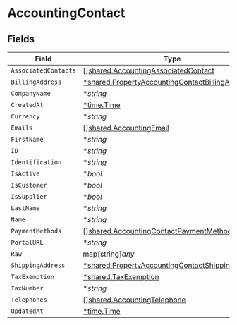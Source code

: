 # AccountingContact


## Fields

| Field                                                                                                                      | Type                                                                                                                       | Required                                                                                                                   | Description                                                                                                                |
| -------------------------------------------------------------------------------------------------------------------------- | -------------------------------------------------------------------------------------------------------------------------- | -------------------------------------------------------------------------------------------------------------------------- | -------------------------------------------------------------------------------------------------------------------------- |
| `AssociatedContacts`                                                                                                       | [][shared.AccountingAssociatedContact](../../../pkg/models/shared/accountingassociatedcontact.md)                          | :heavy_minus_sign:                                                                                                         | N/A                                                                                                                        |
| `BillingAddress`                                                                                                           | [*shared.PropertyAccountingContactBillingAddress](../../../pkg/models/shared/propertyaccountingcontactbillingaddress.md)   | :heavy_minus_sign:                                                                                                         | N/A                                                                                                                        |
| `CompanyName`                                                                                                              | **string*                                                                                                                  | :heavy_minus_sign:                                                                                                         | N/A                                                                                                                        |
| `CreatedAt`                                                                                                                | [*time.Time](https://pkg.go.dev/time#Time)                                                                                 | :heavy_minus_sign:                                                                                                         | N/A                                                                                                                        |
| `Currency`                                                                                                                 | **string*                                                                                                                  | :heavy_minus_sign:                                                                                                         | N/A                                                                                                                        |
| `Emails`                                                                                                                   | [][shared.AccountingEmail](../../../pkg/models/shared/accountingemail.md)                                                  | :heavy_minus_sign:                                                                                                         | N/A                                                                                                                        |
| `FirstName`                                                                                                                | **string*                                                                                                                  | :heavy_minus_sign:                                                                                                         | N/A                                                                                                                        |
| `ID`                                                                                                                       | **string*                                                                                                                  | :heavy_minus_sign:                                                                                                         | N/A                                                                                                                        |
| `Identification`                                                                                                           | **string*                                                                                                                  | :heavy_minus_sign:                                                                                                         | N/A                                                                                                                        |
| `IsActive`                                                                                                                 | **bool*                                                                                                                    | :heavy_minus_sign:                                                                                                         | N/A                                                                                                                        |
| `IsCustomer`                                                                                                               | **bool*                                                                                                                    | :heavy_minus_sign:                                                                                                         | N/A                                                                                                                        |
| `IsSupplier`                                                                                                               | **bool*                                                                                                                    | :heavy_minus_sign:                                                                                                         | N/A                                                                                                                        |
| `LastName`                                                                                                                 | **string*                                                                                                                  | :heavy_minus_sign:                                                                                                         | N/A                                                                                                                        |
| `Name`                                                                                                                     | **string*                                                                                                                  | :heavy_minus_sign:                                                                                                         | N/A                                                                                                                        |
| `PaymentMethods`                                                                                                           | [][shared.AccountingContactPaymentMethod](../../../pkg/models/shared/accountingcontactpaymentmethod.md)                    | :heavy_minus_sign:                                                                                                         | N/A                                                                                                                        |
| `PortalURL`                                                                                                                | **string*                                                                                                                  | :heavy_minus_sign:                                                                                                         | N/A                                                                                                                        |
| `Raw`                                                                                                                      | map[string]*any*                                                                                                           | :heavy_minus_sign:                                                                                                         | N/A                                                                                                                        |
| `ShippingAddress`                                                                                                          | [*shared.PropertyAccountingContactShippingAddress](../../../pkg/models/shared/propertyaccountingcontactshippingaddress.md) | :heavy_minus_sign:                                                                                                         | N/A                                                                                                                        |
| `TaxExemption`                                                                                                             | [*shared.TaxExemption](../../../pkg/models/shared/taxexemption.md)                                                         | :heavy_minus_sign:                                                                                                         | N/A                                                                                                                        |
| `TaxNumber`                                                                                                                | **string*                                                                                                                  | :heavy_minus_sign:                                                                                                         | N/A                                                                                                                        |
| `Telephones`                                                                                                               | [][shared.AccountingTelephone](../../../pkg/models/shared/accountingtelephone.md)                                          | :heavy_minus_sign:                                                                                                         | N/A                                                                                                                        |
| `UpdatedAt`                                                                                                                | [*time.Time](https://pkg.go.dev/time#Time)                                                                                 | :heavy_minus_sign:                                                                                                         | N/A                                                                                                                        |
